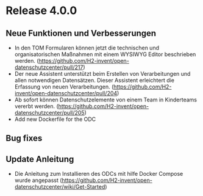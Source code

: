 # Release 4.0.0

## Neue Funktionen und Verbesserungen
* In den TOM Formularen können jetzt die technischen und organisatorischen Maßnahmen mit einem WYSIWYG Editor beschrieben werden. (https://github.com/H2-invent/open-datenschutzcenter/pull/217)
* Der neue Assistent unterstützt beim Erstellen von Verarbeitungen und allen notwendigen Datensätzen. Dieser Assistent erleichtert die Erfassung von neuen Verarbeitungen. (https://github.com/H2-invent/open-datenschutzcenter/pull/204)
* Ab sofort können Datenschutzelemente von einem Team in Kinderteams vererbt werden. (https://github.com/H2-invent/open-datenschutzcenter/pull/205)
* Add new Dockerfile for the ODC

## Bug fixes


## Update Anleitung
* Die Anleitung zum Installieren des ODCs mit hilfe Docker Compose wurde angepasst (https://github.com/H2-invent/open-datenschutzcenter/wiki/Get-Started)
